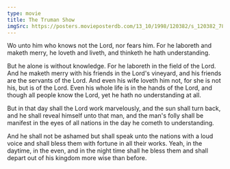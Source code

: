 ```yaml
---
type: movie
title: The Truman Show
imgSrc: https://posters.movieposterdb.com/13_10/1998/120382/s_120382_78b61b5e.jpg
---
```


Wo unto him who knows not the Lord, nor fears him. For he laboreth and maketh merry, he loveth and liveth, and thinketh he hath understanding.

But he alone is without knowledge. For he laboreth in the field of the Lord. And he maketh merry with his friends in the Lord's vineyard, and his friends are the servants of the Lord. And even his wife loveth him not, for she is not his, but is of the Lord. Even his whole life is in the hands of the Lord, and though all people know the Lord, yet he hath no understanding at all.

But in that day shall the Lord work marvelously, and the sun shall turn back, and he shall reveal himself unto that man, and the man's folly shall be manifest in the eyes of all nations in the day he cometh to understanding.

And he shall not be ashamed but shall speak unto the nations with a loud voice and shall bless them with fortune in all their works. Yeah, in the daytime, in the even, and in the night time shall he bless them and shall depart out of his kingdom more wise than before.
